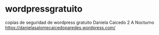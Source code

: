 # wordpressgratuito
copias de seguridad de wordpress gratuito 
Daniela Caicedo
2 A Nocturno
https://danielasalomecaicedoparedes.wordpress.com/
